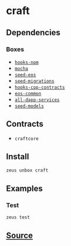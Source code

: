 
craft 
====================




## Dependencies
### Boxes
* [`hooks-npm`](hooks-npm.md)
* [`mocha`](mocha.md)
* [`seed-eos`](seed-eos.md)
* [`seed-migrations`](seed-migrations.md)
* [`hooks-cpp-contracts`](hooks-cpp-contracts.md)
* [`eos-common`](eos-common.md)
* [`all-dapp-services`](all-dapp-services.md)
* [`seed-models`](seed-models.md)


## Contracts
* `craftcore`
## Install
```bash
zeus unbox craft
```
## Examples
### Test 
```bash
zeus test
```





## [Source](https://github.com/liquidapps-io/zeus-sdk/tree/master/boxes/groups/undefined/craft)
